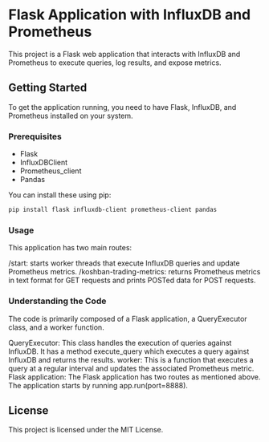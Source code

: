 # Flask Application with InfluxDB and Prometheus

This project is a Flask web application that interacts with InfluxDB and Prometheus to execute queries, log results, and expose metrics.

## Getting Started

To get the application running, you need to have Flask, InfluxDB, and Prometheus installed on your system.

### Prerequisites

- Flask
- InfluxDBClient
- Prometheus_client
- Pandas

You can install these using pip:

```bash
pip install flask influxdb-client prometheus-client pandas
```

### Usage

This application has two main routes:

/start: starts worker threads that execute InfluxDB queries and update Prometheus metrics.
/koshban-trading-metrics: returns Prometheus metrics in text format for GET requests and prints POSTed data for POST requests.

### Understanding the Code

The code is primarily composed of a Flask application, a QueryExecutor class, and a worker function.

QueryExecutor: This class handles the execution of queries against InfluxDB. It has a method execute_query which executes a query against InfluxDB and returns the results.
worker: This is a function that executes a query at a regular interval and updates the associated Prometheus metric.
Flask application: The Flask application has two routes as mentioned above. The application starts by running app.run(port=8888).

## License

This project is licensed under the MIT License.
